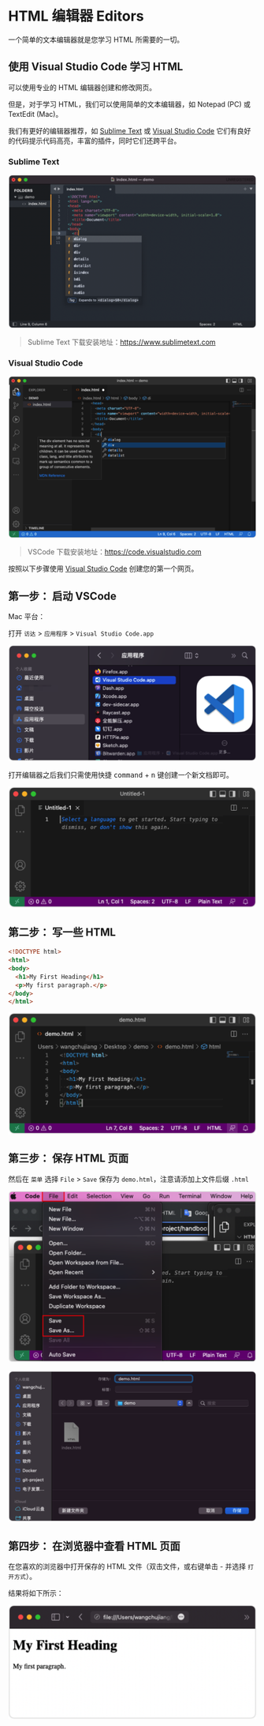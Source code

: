 HTML 编辑器 Editors
===

一个简单的文本编辑器就是您学习 HTML 所需要的一切。

## 使用 Visual Studio Code 学习 HTML

可以使用专业的 HTML 编辑器创建和修改网页。

但是，对于学习 HTML，我们可以使用简单的文本编辑器，如 Notepad (PC) 或 TextEdit (Mac)。

我们有更好的编辑器推荐，如 [Sublime Text](https://www.sublimetext.com/) 或 [Visual Studio Code](https://code.visualstudio.com/) 它们有良好的代码提示代码高亮，丰富的插件，同时它们还跨平台。

### Sublime Text

[![Sublime Text](../assets/sublime_text.png)](https://www.sublimetext.com/)

> Sublime Text 下载安装地址：https://www.sublimetext.com

### Visual Studio Code

[![Visual Studio Code](../assets/visual_studio_code.png)](https://code.visualstudio.com/)

> VSCode 下载安装地址：https://code.visualstudio.com

按照以下步骤使用 [Visual Studio Code](https://code.visualstudio.com/) 创建您的第一个网页。


## 第一步： 启动 VSCode

Mac 平台：

打开 `访达` > `应用程序` > `Visual Studio Code.app`

![打开 Visual Studio Code.app](../assets/editors-001.png)

打开编辑器之后我们只需使用快捷 <kbd>command</kbd> + <kbd>n</kbd> 键创建一个新文档即可。

![ Visual Studio Code.app](../assets/editors-002.png)

## 第二步： 写一些 HTML

```html
<!DOCTYPE html>
<html>
<body>
  <h1>My First Heading</h1>
  <p>My first paragraph.</p>
</body>
</html>
```
![ Visual Studio Code.app](../assets/editors-005.png)

## 第三步： 保存 HTML 页面

然后在 `菜单` 选择 `File` > `Save` 保存为 `demo.html`，注意请添加上文件后缀 `.html`

![Visual Studio Code.app](../assets/editors-003.png)

![Visual Studio Code.app](../assets/editors-004.png)

## 第四步： 在浏览器中查看 HTML 页面

在您喜欢的浏览器中打开保存的 HTML 文件（双击文件，或右键单击 - 并选择 `打开方式`）。

结果将如下所示：

![Visual Studio Code.app](../assets/editors-006.png)
